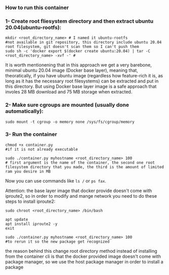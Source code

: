 ### How to run this container

### 1- Create root fliesystem directory and then extract ubuntu 20.04(ubuntu-rootfs): 

```
mkdir <root_directory_name> # I named it ubuntu-rootfs
#not available in git repository, this directory include ubuntu 20.04 root filesystem, git doesn't scan them so I can't push them
sudo sh -c 'docker export $(docker create ubuntu:20.04) | tar -C <root_directory_name> -xvf -' #
```

It is worth mentionening that in this approach we get a very barebone, minimal ubuntu 20.04 image (Docker base layer), meaning that, theoratically, if you have ubuntu image (regardless how feature-rich it is, as long as it has the necessary root filesystems) can be extracted and put in this directory. But using Docker base layer image is a safe approach that involes 28 MB download and 75 MB storage when extracted.


### 2- Make sure cgroups are mounted (usually done automatically):

```
sudo mount -t cgroup -o memory none /sys/fs/cgroup/memory
```

### 3- Run the container

```
chmod +x container.py
#if it is not already executable

sudo ./container.py myhostname <root_directory_name> 100
# first argument is the name of the container, the second one root filesystem directory that you made, the third is the amount of limited ram you desire in MB
```

Now you can use commands like `ls /` or `ps fax`.

Attention: the base layer image that docker provide doesn't come with iproute2, so in order to modify and mange network you need to do these steps to install iproute2:

```
sudo chroot <root_directory_name> /bin/bash

apt update
apt install iproute2 -y
exit

sudo ./container.py myhostname <root_directory_name> 100
#to rerun it so the new package get recognized
```

the reason behind this change root directory method instead of installing from the container cli is that the docker provided image doesn't come with package manager, so we use the host package manager in order to install a package
